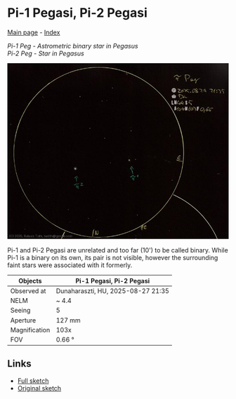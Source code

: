 # Pi-1 Pegasi, Pi-2 Pegasi

[Main page](../index.md) - [Index](../pages/obj_index.md)

_Pi-1 Peg_ - _Astrometric binary star in Pegasus_  
_Pi-2 Peg_ - _Star in Pegasus_  

![Pi-1 Pegasi, Pi-2 Pegasi](../img/pi-1-peg-pi-2-peg-20250828.jpg)

Pi-1 and Pi-2 Pegasi are unrelated and too far (10') to
be called binary. While Pi-1 is a binary on its own,
its pair is not visible, however the surrounding faint stars
were associated with it formerly.

Objects | Pi-1 Pegasi, Pi-2 Pegasi
-|-
Observed at | Dunaharaszti, HU, 2025-08-27 21:35
NELM | ~ 4.4
Seeing | 5
Aperture | 127 mm
Magnification | 103x
FOV | 0.66 °


## Links

- [Full sketch](../img/pi-1-peg-pi-2-peg-15-aql-20250828.jpg)
- [Original sketch](../scan/20250828010814_001.jpg)
